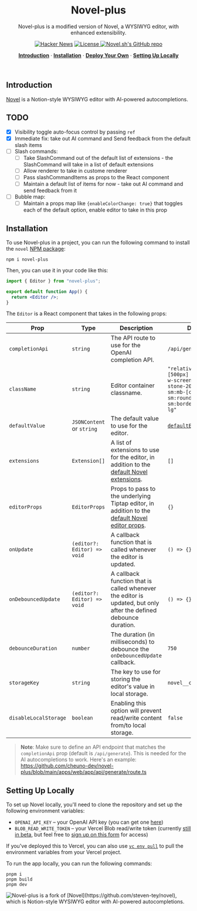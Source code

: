 <h1 align="center">Novel-plus</h1>

<p align="center">
  Novel-plus is a modified version of Novel, a WYSIWYG editor, with enhanced extensibility.
</p>

<p align="center">
  <a href="https://news.ycombinator.com/item?id=36360789"><img src="https://img.shields.io/badge/Hacker%20News-369-%23FF6600" alt="Hacker News"></a>
  <a href="https://github.com/cheuno-dev/novel-plus/blob/main/LICENSE">
    <img src="https://img.shields.io/github/license/cheuno-dev/novel-plus?label=license&logo=github&color=f80&logoColor=fff" alt="License" />
  </a>
  <a href="https://github.com/cheuno-dev/novel-plus"><img src="https://img.shields.io/github/stars/cheuno-dev/novel-plus?style=social" alt="Novel.sh's GitHub repo"></a>
</p>

<p align="center">
  <a href="#introduction"><strong>Introduction</strong></a> ·
  <a href="#installation"><strong>Installation</strong></a> ·
  <a href="#deploy-your-own"><strong>Deploy Your Own</strong></a> ·
  <a href="#setting-up-locally"><strong>Setting Up Locally</strong></a>
</p>
<br/>

## Introduction

[Novel](https://novel.sh/) is a Notion-style WYSIWYG editor with AI-powered autocompletions.

## TODO

- [x] Visibility toggle auto-focus control by passing `ref`
- [x] Immediate fix: take out AI command and Send feedback from the default slash items
- [ ] Slash commands:
  - [ ] Take SlashCommand out of the default list of extensions - the SlashCommand will take in a list of default extensions
  - [ ] Allow renderer to take in custome renderer
  - [ ] Pass slashCommandItems as props to the React component
  - [ ] Maintain a default list of items for now - take out AI command and send feedback from it
- [ ] Bubble map:
  - [ ] Maintain a props map like `{enableColorChange: true}` that toggles each of the default option, enable editor to take in this prop

## Installation

To use Novel-plus in a project, you can run the following command to install the `novel` [NPM package](https://www.npmjs.com/package/novel):

```
npm i novel-plus
```

Then, you can use it in your code like this:

```jsx
import { Editor } from "novel-plus";

export default function App() {
  return <Editor />;
}
```

The `Editor` is a React component that takes in the following props:

| Prop                  | Type                        | Description                                                                                                                                                                                     | Default                                                                                                                             |
| --------------------- | --------------------------- | ----------------------------------------------------------------------------------------------------------------------------------------------------------------------------------------------- | ----------------------------------------------------------------------------------------------------------------------------------- |
| `completionApi`       | `string`                    | The API route to use for the OpenAI completion API.                                                                                                                                             | `/api/generate`                                                                                                                     |
| `className`           | `string`                    | Editor container classname.                                                                                                                                                                     | `"relative min-h-[500px] w-full max-w-screen-lg border-stone-200 bg-white sm:mb-[calc(20vh)] sm:rounded-lg sm:border sm:shadow-lg"` |
| `defaultValue`        | `JSONContent` or `string`   | The default value to use for the editor.                                                                                                                                                        | [`defaultEditorContent`](https://github.com/cheuno-dev/novel-plus/blob/main/packages/core/src/ui/editor/default-content.tsx)        |
| `extensions`          | `Extension[]`               | A list of extensions to use for the editor, in addition to the [default Novel extensions](https://github.com/cheuno-dev/novel-plus/blob/main/packages/core/src/ui/editor/extensions/index.tsx). | `[]`                                                                                                                                |
| `editorProps`         | `EditorProps`               | Props to pass to the underlying Tiptap editor, in addition to the [default Novel editor props](https://github.com/cheuno-dev/novel-plus/blob/main/packages/core/src/ui/editor/props.ts).        | `{}`                                                                                                                                |
| `onUpdate`            | `(editor?: Editor) => void` | A callback function that is called whenever the editor is updated.                                                                                                                              | `() => {}`                                                                                                                          |
| `onDebouncedUpdate`   | `(editor?: Editor) => void` | A callback function that is called whenever the editor is updated, but only after the defined debounce duration.                                                                                | `() => {}`                                                                                                                          |
| `debounceDuration`    | `number`                    | The duration (in milliseconds) to debounce the `onDebouncedUpdate` callback.                                                                                                                    | `750`                                                                                                                               |
| `storageKey`          | `string`                    | The key to use for storing the editor's value in local storage.                                                                                                                                 | `novel__content`                                                                                                                    |
| `disableLocalStorage` | `boolean`                   | Enabling this option will prevent read/write content from/to local storage.                                                                                                                     | `false`                                                                                                                             |

> **Note**: Make sure to define an API endpoint that matches the `completionApi` prop (default is `/api/generate`). This is needed for the AI autocompletions to work. Here's an example: <https://github.com/cheuno-dev/novel-plus/blob/main/apps/web/app/api/generate/route.ts>

## Setting Up Locally

To set up Novel locally, you'll need to clone the repository and set up the following environment variables:

- `OPENAI_API_KEY` – your OpenAI API key (you can get one [here](https://platform.openai.com/account/api-keys))
- `BLOB_READ_WRITE_TOKEN` – your Vercel Blob read/write token (currently [still in beta](https://vercel.com/docs/storage/vercel-blob/quickstart#quickstart), but feel free to [sign up on this form](https://vercel.fyi/blob-beta) for access)

If you've deployed this to Vercel, you can also use [`vc env pull`](https://vercel.com/docs/cli/env#exporting-development-environment-variables) to pull the environment variables from your Vercel project.

To run the app locally, you can run the following commands:

```
pnpm i
pnpm build
pnpm dev
```

  <img alt="Novel-plus is a fork of [Novel](https://github.com/steven-tey/novel), which is Notion-style WYSIWYG editor with AI-powered autocompletions." src="https://novel.sh/opengraph-image.png">
